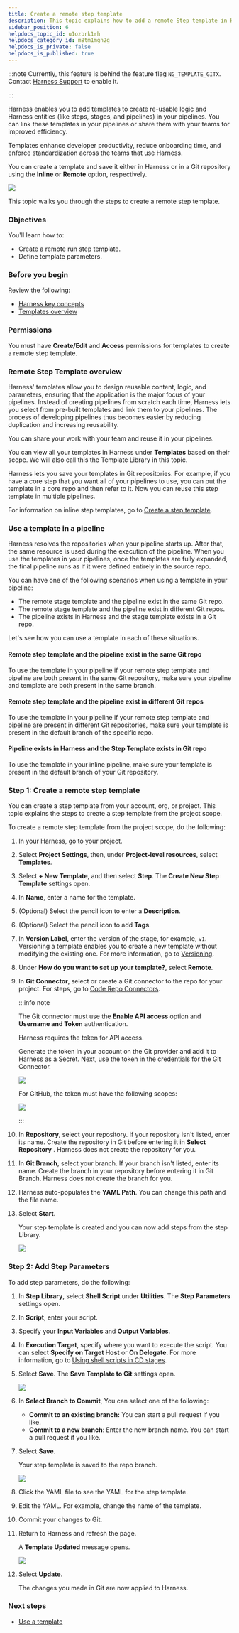 ```yaml
---
title: Create a remote step template
description: This topic explains how to add a remote Step template in Harness.
sidebar_position: 6
helpdocs_topic_id: u1ozbrk1rh
helpdocs_category_id: m8tm1mgn2g
helpdocs_is_private: false
helpdocs_is_published: true
---
```


:::note
Currently, this feature is behind the feature flag `NG_TEMPLATE_GITX`. Contact [Harness Support](mailto:support@harness.io) to enable it.

:::

Harness enables you to add templates to create re-usable logic and Harness entities (like steps, stages, and pipelines) in your pipelines. You can link these templates in your pipelines or share them with your teams for improved efficiency.

Templates enhance developer productivity, reduce onboarding time, and enforce standardization across the teams that use Harness.

You can create a template and save it either in Harness or in a Git repository using the **Inline** or **Remote** option, respectively.

![](./static/create-a-remote-step-template-16.png)

This topic walks you through the steps to create a remote step template.

### Objectives

You'll learn how to:

* Create a remote run step template.
* Define template parameters.

### Before you begin

Review the following:

* [Harness key concepts](../../first-gen/starthere-firstgen/harness-key-concepts.md)
* [Templates overview](template.md)

### Permissions

You must have **Create/Edit** and **Access** permissions for templates to create a remote step template.

### Remote Step Template overview

Harness' templates allow you to design reusable content, logic, and parameters, ensuring that the application is the major focus of your pipelines. Instead of creating pipelines from scratch each time, Harness lets you select from pre-built templates and link them to your pipelines. The process of developing pipelines thus becomes easier by reducing duplication and increasing reusability.

You can share your work with your team and reuse it in your pipelines.

You can view all your templates in Harness under **Templates** based on their scope. We will also call this the Template Library in this topic.

Harness lets you save your templates in Git repositories. For example, if you have a core step that you want all of your pipelines to use, you can put the template in a core repo and then refer to it. Now you can reuse this step template in multiple pipelines.

For information on inline step templates, go to [Create a step template](run-step-template-quickstart.md).

### Use a template in a pipeline

Harness resolves the repositories when your pipeline starts up. After that, the same resource is used during the execution of the pipeline. When you use the templates in your pipelines, once the templates are fully expanded, the final pipeline runs as if it were defined entirely in the source repo.

You can have one of the following scenarios when using a template in your pipeline:

* The remote stage template and the pipeline exist in the same Git repo.
* The remote stage template and the pipeline exist in different Git repos.
* The pipeline exists in Harness and the stage template exists in a Git repo.

Let's see how you can use a template in each of these situations.

#### Remote step template and the pipeline exist in the same Git repo

To use the template in your pipeline if your remote step template and pipeline are both present in the same Git repository, make sure your pipeline and template are both present in the same branch.

#### Remote step template and the pipeline exist in different Git repos

To use the template in your pipeline if your remote step template and pipeline are present in different Git repositories, make sure your template is present in the default branch of the specific repo.

#### Pipeline exists in Harness and the Step Template exists in Git repo

To use the template in your inline pipeline, make sure your template is present in the default branch of your Git repository.

### Step 1: Create a remote step template

You can create a step template from your account, org, or project. This topic explains the steps to create a step template from the project scope.

To create a remote step template from the project scope, do the following:

1. In your Harness, go to your project.
2. Select **Project Settings**, then, under **Project-level resources**, select **Templates**.
3. Select **+ New Template**, and then select **Step**. The **Create New Step Template** settings open.
4. In **Name**, enter a name for the template.
5. (Optional) Select the pencil icon to enter a **Description**.
6. (Optional) Select the pencil icon to add **Tags**.
7. In **Version Label**, enter the version of the stage, for example, `v1`. Versioning a template enables you to create a new template without modifying the existing one. For more information, go to [Versioning](template.md).
8. Under **How do you want to set up your template?**, select **Remote**.
9. In **Git Connector**, select or create a Git connector to the repo for your project. For steps, go to [Code Repo Connectors](/docs/category/code-repo-connectors).

     :::info note

     The Git connector must use the **Enable API access** option and **Username and Token** authentication.

     Harness requires the token for API access.

     Generate the token in your account on the Git provider and add it to Harness as a Secret. Next, use the token in the credentials for the Git Connector.

     ![](./static/create-a-remote-pipeline-template-24.png)

     For GitHub, the token must have the following scopes:

     ![](./static/create-a-remote-pipeline-template-25.png)

     :::

10. In **Repository**, select your repository. If your repository isn't listed, enter its name. Create the repository in Git before entering it in **Select Repository** . Harness does not create the repository for you.
11. In **Git Branch**, select your branch. If your branch isn't listed, enter its name. Create the branch in your repository before entering it in Git Branch. Harness does not create the branch for you.
12. Harness auto-populates the **YAML Path**. You can change this path and the file name.
13. Select **Start**.

    Your step template is created and you can now add steps from the step Library.

    ![](./static/create-a-remote-step-template-20.png)

### Step 2: Add Step Parameters

To add step parameters, do the following:

1. In **Step Library**, select **Shell Script** under **Utilities**. The **Step Parameters** settings open.
2. In **Script**, enter your script.
3. Specify your **Input Variables** and **Output Variables**.
4. In **Execution Target**, specify where you want to execute the script. You can select **Specify on Target Host** or **On Delegate**. For more information, go to [Using shell scripts in CD stages](/docs/continuous-delivery/x-platform-cd-features/cd-steps/utilities/shell-script-step).
5. Select **Save**. The **Save Template to Git** settings open.

    ![](./static/create-a-remote-step-template-21.png)

6. In **Select Branch to Commit**, You can select one of the following:
	- **Commit to an existing branch:** You can start a pull request if you like.
	- **Commit to a new branch**: Enter the new branch name. You can start a pull request if you like.

7. Select **Save**.

    Your step template is saved to the repo branch.

    ![](./static/create-a-remote-step-template-22.png)

8. Click the YAML file to see the YAML for the step template.
9. Edit the YAML. For example, change the name of the template.
10. Commit your changes to Git.
11. Return to Harness and refresh the page.

    A **Template Updated** message opens.

	![](./static/create-a-remote-step-template-23.png)

12. Select **Update**.

    The changes you made in Git are now applied to Harness.

### Next steps

* [Use a template](use-a-template.md)

